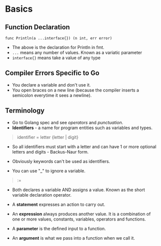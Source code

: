 # Basics

## Function Declaration

`func Println(a ...interface{}) (n int, err error)`

- The above is the declaration for Println in fmt.
- `...` means any number of values. Known as a variatic parameter
- `interface{}` means take a value of any type

## Compiler Errors Specific to Go

- You declare a variable and don't use it.
- You open braces on a new line (because the compiler inserts a semicolon everytime it sees a newline).

## Terminology

- Go to Golang spec and see _operators_ and _punctuation_.
- **Identifiers** - a name for program entities such as variables and types.

> identifier = letter {letter | digit}

- So all identifiers must start with a letter and can have 1 or more optional letters and digits - Backus-Naur form.
- Obviously keywords can't be used as identifiers.

- You can use "\_" to ignore a variable.

> :=

- Both declares a variable AND assigns a value. Known as the short variable declaration operator.

- A **statement** expresses an action to carry out.
- An **expression** always produces another value. It is a combination of one or more values, constants, variables, operators and functions.
- A **parameter** is the defined input to a function.
- An **argument** is what we pass into a function when we call it.
